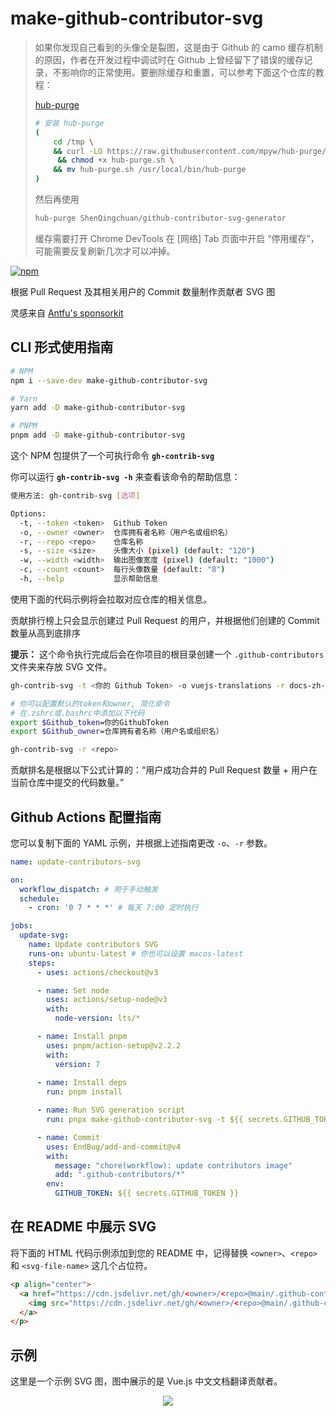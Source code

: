 # make-github-contributor-svg

> 如果你发现自己看到的头像全是裂图，这是由于 Github 的 camo 缓存机制的原因，作者在开发过程中调试时在 Github 上曾经留下了错误的缓存记录，不影响你的正常使用。要删除缓存和重置，可以参考下面这个仓库的教程：
> 
> [hub-purge](https://github.com/mpyw/hub-purge)
> 
> ```bash
> # 安装 hub-purge
> (
>     cd /tmp \
>     && curl -LO https://raw.githubusercontent.com/mpyw/hub-purge/master/hub-purge.sh \
>      && chmod +x hub-purge.sh \
>     && mv hub-purge.sh /usr/local/bin/hub-purge
> )
> ```
> 
> 然后再使用 
> 
> ```bash
> hub-purge ShenQingchuan/github-contributor-svg-generator
> ```
> 
> 缓存需要打开 Chrome DevTools 在 [网络] Tab 页面中开启 “停用缓存”，可能需要反复刷新几次才可以冲掉。

[![npm](https://img.shields.io/npm/v/make-github-contributor-svg.svg)](https://npmjs.com/package/make-github-contributor-svg)

根据 Pull Request 及其相关用户的 Commit 数量制作贡献者 SVG 图

灵感来自 [Antfu's sponsorkit](https://github.com/antfu/sponsorkit)

## CLI 形式使用指南

```bash
# NPM
npm i --save-dev make-github-contributor-svg

# Yarn
yarn add -D make-github-contributor-svg

# PNPM
pnpm add -D make-github-contributor-svg
```

这个 NPM 包提供了一个可执行命令 **`gh-contrib-svg`**

你可以运行 **`gh-contrib-svg -h`** 来查看该命令的帮助信息：

```bash
使用方法: gh-contrib-svg [选项]

Options:
  -t, --token <token>  Github Token
  -o, --owner <owner>  仓库拥有者名称（用户名或组织名）
  -r, --repo <repo>    仓库名称
  -s, --size <size>    头像大小 (pixel) (default: "120")
  -w, --width <width>  输出图像宽度 (pixel) (default: "1000")
  -c, --count <count>  每行头像数量 (default: "8")
  -h, --help           显示帮助信息
```

使用下面的代码示例将会拉取对应仓库的相关信息。

贡献排行榜上只会显示创建过 Pull Request 的用户，并根据他们创建的 Commit 数量从高到底排序

**提示：** 这个命令执行完成后会在你项目的根目录创建一个 `.github-contributors` 文件夹来存放 SVG 文件。

```bash
gh-contrib-svg -t <你的 Github Token> -o vuejs-translations -r docs-zh-cn

# 你可以配置默认的token和owner, 简化命令
# 在.zshrc或.bashrc中添加以下代码
export $Github_token=你的GithubToken
export $Github_owner=仓库拥有者名称（用户名或组织名）

gh-contrib-svg -r <repo>
```

贡献排名是根据以下公式计算的：“用户成功合并的 Pull Request 数量 + 用户在当前仓库中提交的代码数量。”

## Github Actions 配置指南

您可以复制下面的 YAML 示例，并根据上述指南更改 `-o`、`-r` 参数。

```yaml
name: update-contributors-svg

on:
  workflow_dispatch: # 用于手动触发
  schedule:
    - cron: '0 7 * * *' # 每天 7:00 定时执行

jobs:
  update-svg:
    name: Update contributors SVG
    runs-on: ubuntu-latest # 你也可以设置 macos-latest
    steps:
      - uses: actions/checkout@v3

      - name: Set node
        uses: actions/setup-node@v3
        with:
          node-version: lts/*

      - name: Install pnpm
        uses: pnpm/action-setup@v2.2.2
        with:
          version: 7
      
      - name: Install deps
        run: pnpm install

      - name: Run SVG generation script
        run: pnpx make-github-contributor-svg -t ${{ secrets.GITHUB_TOKEN }} -o vuejs-translations -r docs-zh-cn

      - name: Commit
        uses: EndBug/add-and-commit@v4
        with:
          message: "chore(workflow): update contributors image"
          add: ".github-contributors/*"
        env:
          GITHUB_TOKEN: ${{ secrets.GITHUB_TOKEN }}
```

## 在 README 中展示 SVG

将下面的 HTML 代码示例添加到您的 README 中，记得替换 `<owner>`、`<repo>` 和 `<svg-file-name>` 这几个占位符。

```markdown
<p align="center">
  <a href="https://cdn.jsdelivr.net/gh/<owner>/<repo>@main/.github-contributors/<svg-file-name>.svg">
    <img src="https://cdn.jsdelivr.net/gh/<owner>/<repo>@main/.github-contributors/<svg-file-name>.svg" />
  </a>
</p>
```

## 示例

这里是一个示例 SVG 图，图中展示的是 Vue.js 中文文档翻译贡献者。

<p align="center">
  <a href="https://cdn.jsdelivr.net/gh/ShenQingchuan/github-contributor-svg-generator@main/.github-contributors/vuejs-translations_docs-zh-cn.svg">
    <img src="https://cdn.jsdelivr.net/gh/ShenQingchuan/github-contributor-svg-generator@main/.github-contributors/vuejs-translations_docs-zh-cn.svg" />
  </a>
</p>
